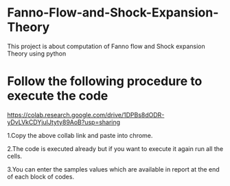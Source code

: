 # Fanno-Flow-and-Shock-Expansion-Theory
This project is about computation of Fanno flow and Shock expansion Theory using python
# Follow the following procedure to execute the code
https://colab.research.google.com/drive/1DPBs8dODR-yDvLVkCDYjuIJtyty89AoB?usp=sharing

1.Copy the above collab link and paste into chrome.

2.The code is executed already but if you want to execute it again run all the cells.

3.You can enter the samples values which are available in report at the end of each block of codes.
